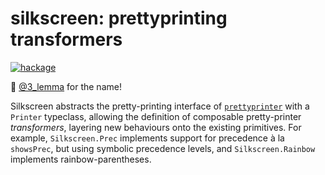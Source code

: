 # silkscreen: prettyprinting transformers

[![hackage](https://img.shields.io/hackage/v/silkscreen.svg?color=blue&style=popout)](http://hackage.haskell.org/package/silkscreen)

🎩 [@3_lemma](https://twitter.com/3_lemma/status/1304570835189915648) for the name!

Silkscreen abstracts the pretty-printing interface of [`prettyprinter`][] with a `Printer` typeclass, allowing the definition of composable pretty-printer _transformers_, layering new behaviours onto the existing primitives. For example, `Silkscreen.Prec` implements support for precedence à la `showsPrec`, but using symbolic precedence levels, and `Silkscreen.Rainbow` implements rainbow-parentheses.

[`prettyprinter`]: https://hackage.haskell.org/package/prettyprinter
